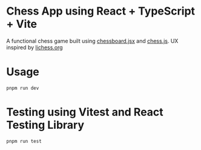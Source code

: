 # Chess App using React + TypeScript + Vite

A functional chess game built using [chessboard.jsx](https://github.com/willb335/chessboardjsx) and [chess.js](https://github.com/jhlywa/chess.js/). UX inspired by [lichess.org](https://lichess.org/)

# Usage

```
pnpm run dev
```

# Testing using Vitest and React Testing Library

```
pnpm run test
```
